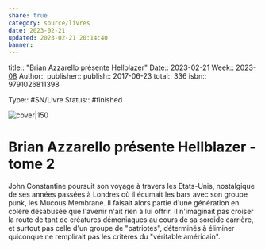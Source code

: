 ```yaml
---
share: true 
category: source/livres
date: 2023-02-21
updated: 2023-02-21 20:14:40
banner: 
---
```

title:: "Brian Azzarello présente Hellblazer"
Date:: 2023-02-21
Week:: [2023-08](2023-08.md)
Author:: [](.md)
publisher:: 
publish:: 2017-06-23
total:: 336
isbn::  9791026811398


Type:: #SN/Livre 
Status:: #finished 

![cover|150]()

# Brian Azzarello présente Hellblazer - tome 2

John Constantine poursuit son voyage à travers les Etats-Unis, nostalgique de ses années passées à Londres où il écumait les bars avec son groupe punk, les Mucous Membrane. Il faisait alors partie d'une génération en colère désabusée que l'avenir n'ait rien à lui offrir. Il n'imaginait pas croiser la route de tant de créatures démoniaques au cours de sa sordide carrière, et surtout pas celle d'un groupe de "patriotes", déterminés à éliminer quiconque ne remplirait pas les critères du "véritable américain".
